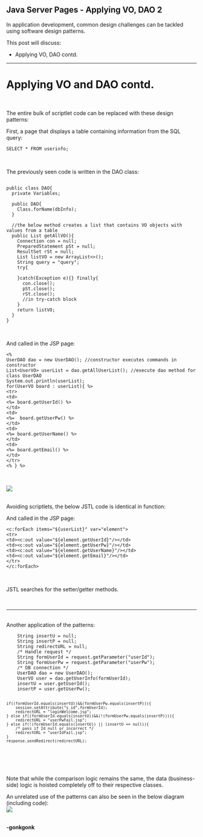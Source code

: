 ## Java Server Pages - Applying VO, DAO 2

In application development, common design challenges can be tackled using software design patterns.

This post will discuss:
* Applying VO, DAO contd.

---

# Applying VO and DAO contd.
<br>

The entire bulk of scriptlet code can be replaced with these design patterns:

First, a page that displays a table containing information from the SQL query:
<pre><code class="language-sql">SELECT * FROM userinfo;
</code></pre><br>

The previously seen code is written in the DAO class:
<pre><code class="language-java">
public class DAO{
  private Variables;

  public DAO{
    Class.forName(dbInfo);
  }

  //the below method creates a list that contains VO objects with values from a table
  public List<VO> getAllVO(){
    Connection con = null;
    PreparedStatement pSt = null;
    ResultSet rSt = null;
    List<VO> listVO = new ArrayList<>();
    String query = "query";
    try{

    }catch(Exception e){} finally{
      con.close();
      pSt.close();
      rSt.close();
      //in try-catch block
    }
    return listVO;
  }
}
</code></pre>

<br>

And called in the JSP page:
<pre><code class="language-java">&lt;%
UserDAO dao = new UserDAO(); //constructor executes commands in constructor
List&lt;UserVO&gt; userList = dao.getAllUserList(); //execute dao method for class UserDAO
System.out.println(userList);
for(UserVO board : userList){ %&gt;
&lt;tr&gt;
&lt;td&gt;
&lt;%= board.getUserId() %&gt;
&lt;/td&gt;
&lt;td&gt;
&lt;%=  board.getUserPw() %&gt;
&lt;/td&gt;
&lt;td&gt;
&lt;%= board.getUserName() %&gt;
&lt;/td&gt;
&lt;td&gt;
&lt;%= board.getEmail() %&gt;
&lt;/td&gt;
&lt;/tr&gt;
&lt;% } %&gt;
</code></pre>
<br>

<img src="https://raw.githubusercontent.com/gonkmetrics/gonkmetrics.github.io/main/_posts/_img/jsp4.png" style="display: block; margin-left: auto; margin-right: auto;"><br>

Avoiding scriptlets, the below JSTL code is identical in function:
</code></pre>
<br>

And called in the JSP page:
<pre><code class="language-xml">&lt;c:forEach items=&quot;${userList}&quot; var=&quot;element&quot;&gt;
&lt;tr&gt;
&lt;td&gt;&lt;c:out value=&quot;${element.getUserId}&quot;/&gt;&lt;/td&gt;
&lt;td&gt;&lt;c:out value=&quot;${element.getUserPw}&quot;/&gt;&lt;/td&gt;
&lt;td&gt;&lt;c:out value=&quot;${element.getUserName}&quot;/&gt;&lt;/td&gt;
&lt;td&gt;&lt;c:out value=&quot;${element.getEmail}&quot;/&gt;&lt;/td&gt;
&lt;/tr&gt;
&lt;/c:forEach&gt;
</code></pre>
<br>

JSTL searches for the setter/getter methods.

<br>

___
<br>
Another application of the patterns:
<pre><code class="language-java">    String insertU = null;
    String insertP = null;
    String redirectURL = null;
	/* Handle request */
    String formUserId = request.getParameter("userId");
    String formUserPw = request.getParameter("userPw");
    /* DB connection */
	UserDAO dao = new UserDAO();
    UserVO user = dao.getUserInfo(formUserId);
    insertU = user.getUserId();
    insertP = user.getUserPw();

    if((formUserId.equals(insertU))&&(formUserPw.equals(insertP))){
    	session.setAttribute("s_id",formUserId);
    	redirectURL = "loginWelcome.jsp";
    } else if((formUserId.equals(insertU))&&(!(formUserPw.equals(insertP)))){
    	redirectURL = "userPwFail.jsp";
    } else if(!(formUserId.equals(insertU)) || (insertU == null)){
    	/* pass if Id null or incorrect */
    	redirectURL = "userIdFail.jsp";
    }
    response.sendRedirect(redirectURL);
</code></pre>
<br>

Note that while the comparison logic remains the same, the data (business-side) logic is hoisted completely off to their respective classes.
<br>

An unrelated use of the patterns can also be seen in the below diagram (including code):
<img src="https://raw.githubusercontent.com/gonkmetrics/gonkmetrics.github.io/main/_posts/_img/jsp5.png" style="display: block; margin-left: auto; margin-right: auto;"><br>


**-gonkgonk**
